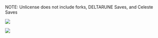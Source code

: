 NOTE: Unlicense does not include forks, DELTARUNE Saves, and Celeste Saves

[![](https://github-readme-stats.vercel.app/api?username=lts20050703&theme=dark)](https://github.com/anuraghazra/github-readme-stats)

[![](https://github-readme-stats.vercel.app/api/wakatime?username=lts20050703&theme=dark)](https://github.com/anuraghazra/github-readme-stats)
